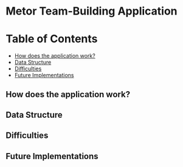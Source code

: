 Metor Team-Building Application 
=================
# Table of Contents
* [How does the application work?](#how-does-the-application-work)
* [Data Structure](#data-structure)
* [Difficulties](#difficulties)
* [Future Implementations](#future-implementations)
  
## How does the application work?

## Data Structure

## Difficulties

## Future Implementations

